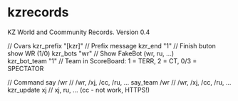 # kzrecords
KZ World and Coommunity Records. Version 0.4

// Cvars
kzr_prefix 		"[kzr]"	// Prefix message
kzr_end 		"1" 	// Finish buton show WR (1/0)
kzr_bots 		"wr" 	// Show FakeBot (wr, ru, ...)	
kzr_bot_team	"1"		// Team in ScoreBoard: 1 = TERR, 2 = CT, 0/3 = SPECTATOR


// Command
say /wr 		// /wr, /xj, /cc, /ru, ...
say_team /wr 	// /wr, /xj, /cc, /ru, ...
kzr_update xj 	// xj, ru, ... (cc - not work, HTTPS!)
